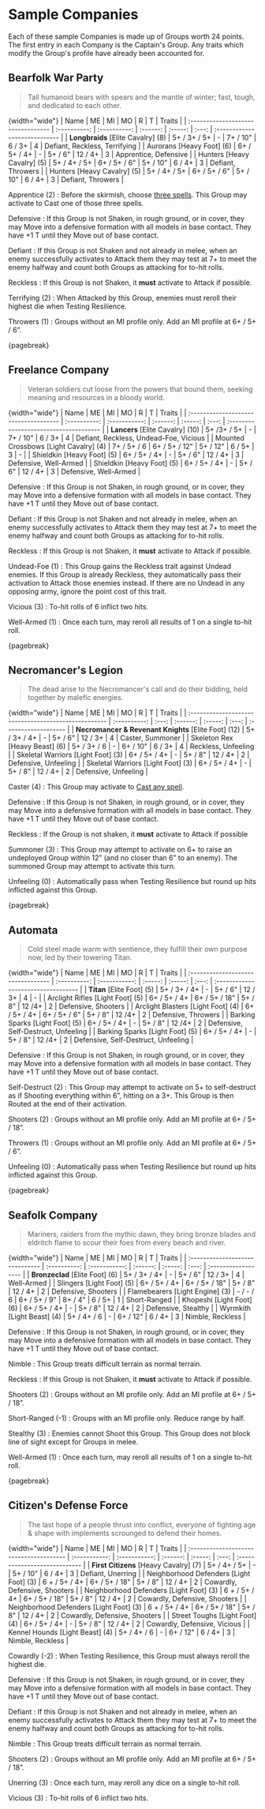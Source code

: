 # Sample Companies

Each of these sample Companies is made up of Groups worth 24 points.
The first entry in each Company is the Captain's Group.
Any traits which modify the Group's profile have already been accounted for.

## Bearfolk War Party

> Tall humanoid bears with spears and the mantle of winter; fast, tough, and dedicated to each other.

{width="wide"}
| Name                               |      ME      |      MI      |    MO    |    R    |   T   | Traits                        |
| :--------------------------------- | :----------: | :----------: | :------: | :-----: | :---: | :---------------------------- |
| **Longbraids** [Elite Cavalry] (8) | 5+ / 3+ / 5+ |      -       | 7+ / 10" | 6 / 3+  |   4   | Defiant, Reckless, Terrifying |
| Aurorans [Heavy Foot] (6)          | 6+ / 5+ / 4+ |      -       | 5+ / 6"  | 12 / 4+ |   3   | Apprentice, Defensive         |
| Hunters [Heavy Cavalry] (5)        | 5+ / 4+ / 5+ | 6+ / 5+ / 6" | 5+ / 10" | 6 / 4+  |   3   | Defiant, Throwers             |
| Hunters [Heavy Cavalry] (5)        | 5+ / 4+ / 5+ | 6+ / 5+ / 6" | 5+ / 10" | 6 / 4+  |   3   | Defiant, Throwers             |

Apprentice (2)
: Before the skirmish, choose [three spells](#spells).
This Group may activate to Cast one of those three spells.

Defensive
: If this Group is not Shaken, in rough ground, or in cover, they may Move into a defensive formation with all models in base contact.
They have +1 T until they Move out of base contact.

Defiant
: If this Group is not Shaken and not already in melee,
when an enemy successfully activates to Attack them they may test at 7+ to meet the enemy halfway and count both Groups as attacking for to-hit rolls.

Reckless
: If this Group is not Shaken, it **must** activate to Attack if possible.

Terrifying (2)
: When Attacked by this Group, enemies must reroll their highest die when Testing Resilience.

Throwers (1)
: Groups without an MI profile only.
Add an MI profile at 6+ / 5+ / 6”.

{pagebreak}

## Freelance Company

> Veteran soldiers cut loose from the powers that bound them, seeking meaning and resources in a bloody world.

{width="wide"}
| Name                                  |      ME      |      MI       |    MO    |    R    |   T   | Traits                                 |
| :------------------------------------ | :----------: | :-----------: | :------: | :-----: | :---: | :------------------------------------- |
| **Lancers** [Elite Cavalry] (10)      | 5+ /3+ / 5+  |       -       | 7+ / 10" | 6 / 3+  |   4   | Defiant, Reckless, Undead-Foe, Vicious |
| Mounted Crossbows [Light Cavalry] (4) | 7+ / 5+ / 6  | 6+ / 5+ / 12" | 5+ / 12" | 6 / 5+  |   3   | -                                      |
| Shieldkin [Heavy Foot] (5)            | 6+ / 5+ / 4+ |       -       | 5+ / 6"  | 12 / 4+ |   3   | Defensive, Well-Armed                  |
| Shieldkin [Heavy Foot] (5)            | 6+ / 5+ / 4+ |       -       | 5+ / 6"  | 12 / 4+ |   3   | Defensive, Well-Armed                  |

Defensive
: If this Group is not Shaken, in rough ground, or in cover, they may Move into a defensive formation with all models in base contact.
  They have +1 T until they Move out of base contact.

Defiant
: If this Group is not Shaken and not already in melee,
  when an enemy successfully activates to Attack them they may test at 7+ to meet the enemy halfway and count both Groups as attacking for to-hit rolls.

Reckless
: If this Group is not Shaken, it **must** activate to Attack if possible.

Undead-Foe (1)
: This Group gains the Reckless trait against Undead enemies.
  If this Group is already Reckless, they automatically pass their activation to Attack those enemies instead.
  If there are no Undead in any opposing army, ignore the point cost of this trait.

Vicious (3)
: To-hit rolls of 6 inflict two hits.

Well-Armed (1)
: Once each turn, may reroll all results of 1 on a single to-hit roll.

{pagebreak}

## Necromancer's Legion

> The dead arise to the Necromancer's call and do their bidding, held together by malefic energies.

{width="wide"}
| Name                                                 |      ME      |  MI   |    MO    |    R    |   T   | Traits               |
| :--------------------------------------------------- | :----------: | :---: | :------: | :-----: | :---: | :------------------- |
| **Necromancer & Revenant Knights** [Elite Foot] (12) | 5+ / 3+ / 4+ |   -   | 5+ / 6"  | 12 / 3+ |   4   | Caster, Summoner     |
| Skeleton Rex [Heavy Beast] (6)                       | 5+ / 3+ / 6  |   -   | 6+ / 10" | 6 / 3+  |   4   | Reckless, Unfeeling  |
| Skeletal Warriors [Light Foot] (3)                   | 6+ / 5+ / 4+ |   -   | 5+ / 8"  | 12 / 4+ |   2   | Defensive, Unfeeling |
| Skeletal Warriors [Light Foot] (3)                   | 6+ / 5+ / 4+ |   -   | 5+ / 8"  | 12 / 4+ |   2   | Defensive, Unfeeling |

Caster (4)
: This Group may activate to [Cast any spell](#spells).

Defensive
: If this Group is not Shaken, in rough ground, or in cover, they may Move into a defensive formation with all models in base contact.
They have +1 T until they Move out of base contact.

Reckless
: If the Group is not shaken, it **must** activate to Attack if possible

Summoner (3)
: This Group may attempt to activate on 6+ to raise an undeployed Group within 12” (and no closer than 6” to an enemy).
The summoned Group may attempt to activate this turn.

Unfeeling (0)
: Automatically pass when Testing Resilience but round up hits inflicted against this Group.

{pagebreak}

## Automata

> Cold steel made warm with sentience, they fulfill their own purpose now, led by their towering Titan.

{width="wide"}
| Name                               |      ME      |      MI       |   MO    |    R    |   T   | Traits                              |
| :--------------------------------- | :----------: | :-----------: | :-----: | :-----: | :---: | :---------------------------------- |
| **Titan** [Elite Foot] (5)         | 5+ / 3+ / 4+ |       -       | 5+ / 6" | 12 / 3+ |   4   | -                                   |
| Arclight Rifles [Light Foot] (5)   | 6+ / 5+ / 4+ | 6+ / 5+ / 18" | 5+ / 8" | 12 /4+  |   2   | Defensive, Shooters                 |
| Arclight Blasters [Light Foot] (4) | 6+ / 5+ / 4+ | 6+ / 5+ / 6"  | 5+ / 8" | 12 /4+  |   2   | Defensive, Throwers                 |
| Barking Sparks [Light Foot] (5)    | 6+ / 5+ / 4+ |       -       | 5+ / 8" | 12 /4+  |   2   | Defensive, Self-Destruct, Unfeeling |
| Barking Sparks [Light Foot] (5)    | 6+ / 5+ / 4+ |       -       | 5+ / 8" | 12 /4+  |   2   | Defensive, Self-Destruct, Unfeeling |

Defensive
: If this Group is not Shaken, in rough ground, or in cover, they may Move into a defensive formation with all models in base contact.
They have +1 T until they Move out of base contact.

Self-Destruct (2)
: This Group may attempt to activate on 5+ to self-destruct as if Shooting everything within 6”, hitting on a 3+.
This Group is then Routed at the end of their activation.

Shooters (2)
: Groups without an MI profile only.
Add an MI profile at 6+ / 5+ / 18”.

Throwers (1)
: Groups without an MI profile only.
Add an MI profile at 6+ / 5+ / 6”.

Unfeeling (0)
: Automatically pass when Testing Resilience but round up hits inflicted against this Group.

{pagebreak}

## Seafolk Company

> Mariners, raiders from the mythic dawn, they bring bronze blades and eldritch flame to scour their foes from every beach and river.

{width="wide"}
| Name                            |      ME      |      MI       |    MO    |    R    |   T   | Traits              |
| :------------------------------ | :----------: | :-----------: | :------: | :-----: | :---: | :------------------ |
| **Bronzeclad** [Elite Foot] (6) | 5+ / 3+ / 4+ |       -       | 5+ / 6"  | 12 / 3+ |   4   | Well-Armed          |
| Slingers [Light Foot] (5)       | 6+ / 5+ / 4+ | 6+ / 5+ / 18" | 5+ / 8"  | 12 / 4+ |   2   | Defensive, Shooters |
| Flamebearers [Light Engine] (3) |  - / - / 6   | 6+ / 5+ / 9"  | 8+ / 4"  | 6 / 5+  |   1   | Short-Ranged        |
| Khopeshi [Light Foot] (6)       | 6+ / 5+ / 4+ |       -       | 5+ / 8"  | 12 / 4+ |   2   | Defensive, Stealthy |
| Wyrmkith [Light Beast] (4)      | 5+ / 4+ / 6  |       -       | 6+ / 12" | 6 / 4+  |   3   | Nimble, Reckless    |

Defensive
: If this Group is not Shaken, in rough ground, or in cover, they may Move into a defensive formation with all models in base contact.
They have +1 T until they Move out of base contact.

Nimble
: This Group treats difficult terrain as normal terrain.

Reckless
: If this Group is not Shaken, it **must** activate to Attack if possible.

Shooters (2)
: Groups without an MI profile only.
Add an MI profile at 6+ / 5+ / 18”.

Short-Ranged (-1)
: Groups with an MI profile only.
Reduce range by half.

Stealthy (3)
: Enemies cannot Shoot this Group.
This Group does not block line of sight except for Groups in melee.

Well-Armed (1)
: Once each turn, may reroll all results of 1 on a single to-hit roll.

{pagebreak}

## Citizen's Defense Force

> The last hope of a people thrust into conflict, everyone of fighting age & shape with implements scrounged to defend their homes.

{width="wide"}
| Name                                    |      ME       |      MI       |    MO    |    R    |   T   | Traits                        |
| :-------------------------------------- | :-----------: | :-----------: | :------: | :-----: | :---: | :---------------------------- |
| **First Citizens** [Heavy Cavalry] (7)  | 5+ / 4+ / 5+  |       -       | 5+ / 10" | 6 / 4+  |   3   | Defiant, Unerring             |
| Neighborhood Defenders [Light Foot] (3) | 6 + / 5+ / 4+ | 6+ / 5+ / 18" | 5+ / 8"  | 12 / 4+ |   2   | Cowardly, Defensive, Shooters |
| Neighborhood Defenders [Light Foot] (3) | 6 + / 5+ / 4+ | 6+ / 5+ / 18" | 5+ / 8"  | 12 / 4+ |   2   | Cowardly, Defensive, Shooters |
| Neighborhood Defenders [Light Foot] (3) | 6 + / 5+ / 4+ | 6+ / 5+ / 18" | 5+ / 8"  | 12 / 4+ |   2   | Cowardly, Defensive, Shooters |
| Street Toughs [Light Foot] (4)          | 6+ / 5+ / 4+  |       -       | 5+ / 8"  | 12 / 4+ |   2   | Cowardly, Defensive, Vicious  |
| Kennel Hounds [Light Beast] (4)         |  5+ / 4+ / 6  |       -       | 6+ / 12" | 6 / 4+  |   3   | Nimble, Reckless              |

Cowardly (-2)
: When Testing Resilience, this Group must always reroll the highest die.

Defensive
: If this Group is not Shaken, in rough ground, or in cover, they may Move into a defensive formation with all models in base contact.
They have +1 T until they Move out of base contact.

Defiant
: If this Group is not Shaken and not already in melee,
when an enemy successfully activates to Attack them they may test at 7+ to meet the enemy halfway and count both Groups as attacking for to-hit rolls.

Nimble
: This Group treats difficult terrain as normal terrain.

Shooters (2)
: Groups without an MI profile only.
Add an MI profile at 6+ / 5+ / 18”.

Unerring (3)
: Once each turn, may reroll any dice on a single to-hit roll.

Vicious (3)
: To-hit rolls of 6 inflict two hits.
